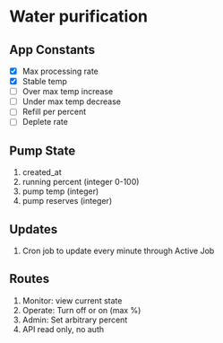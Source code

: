 # Water purification

## App Constants
 - [x] Max processing rate
 - [x] Stable temp
 - [ ] Over max temp increase
 - [ ] Under max temp decrease
 - [ ] Refill per percent
 - [ ] Deplete rate

## Pump State
 1. created_at
 1. running percent (integer 0-100)
 1. pump temp (integer) 
 1. pump reserves (integer)

## Updates
 1. Cron job to update every minute through Active Job

## Routes 
 1. Monitor: view current state
 1. Operate: Turn off or on (max %)
 1. Admin: Set arbitrary percent
 1. API read only, no auth
